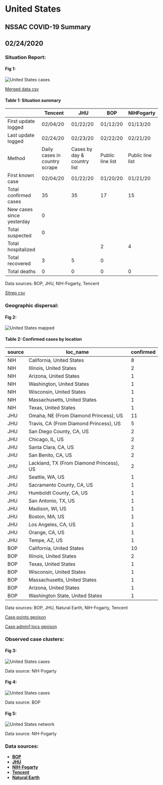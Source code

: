 # United States
## NSSAC COVID-19 Summary
## 02/24/2020



### Situation Report:
#### Fig 1:
![United States cases](../merged_histories/United_States_merged_histories.png)

[Merged data csv](https://github.com/SchlittDataSci/SchlittDataSci.github.io/blob/master/data/tables/United_States_merged_daily.csv)

#### Table 1: Situation summary


|                           | Tencent                       | JHU                         | BOP              | NIHFogarty       |
|---------------------------|-------------------------------|-----------------------------|------------------|------------------|
| First update logged       | 02/04/20                      | 01/22/20                    | 01/12/20         | 01/13/20         |
| Last update logged        | 02/24/20                      | 02/23/20                    | 02/22/20         | 02/21/20         |
| Method                    | Daily cases in country scrape | Cases by day & country list | Public line list | Public line list |
| First known case          | 02/04/20                      | 01/22/20                    | 01/20/20         | 01/21/20         |
| Total confirmed cases     | 35                            | 35                          | 17               | 15               |
| New cases since yesterday | 0                             |                             |                  |                  |
| Total suspected           | 0                             |                             |                  |                  |
| Total hospitalized        |                               |                             | 2                | 4                |
| Total recovered           | 3                             | 5                           | 0                |                  |
| Total deaths              | 0                             | 0                           | 0                | 0                |

Data sources: BOP, JHU, NIH-Fogarty, Tencent


[Sitrep csv](https://github.com/SchlittDataSci/SchlittDataSci.github.io/blob/master/data/tables/United_States_sitrep.csv)

### Geographic dispersal:
#### Fig 2:
![United States mapped](../case_locs/United_States_case_locs.png)

#### Table 2: Confirmed cases by location


| source   | loc_name                                 |   confirmed |
|----------|------------------------------------------|-------------|
| NIH      | California, United States                |           8 |
| NIH      | Illinois, United States                  |           2 |
| NIH      | Arizona, United States                   |           1 |
| NIH      | Washington, United States                |           1 |
| NIH      | Wisconsin, United States                 |           1 |
| NIH      | Massachusetts, United States             |           1 |
| NIH      | Texas, United States                     |           1 |
| JHU      | Omaha, NE (From Diamond Princess), US    |          11 |
| JHU      | Travis, CA (From Diamond Princess), US   |           5 |
| JHU      | San Diego County, CA, US                 |           2 |
| JHU      | Chicago, IL, US                          |           2 |
| JHU      | Santa Clara, CA, US                      |           2 |
| JHU      | San Benito, CA, US                       |           2 |
| JHU      | Lackland, TX (From Diamond Princess), US |           2 |
| JHU      | Seattle, WA, US                          |           1 |
| JHU      | Sacramento County, CA, US                |           1 |
| JHU      | Humboldt County, CA, US                  |           1 |
| JHU      | San Antonio, TX, US                      |           1 |
| JHU      | Madison, WI, US                          |           1 |
| JHU      | Boston, MA, US                           |           1 |
| JHU      | Los Angeles, CA, US                      |           1 |
| JHU      | Orange, CA, US                           |           1 |
| JHU      | Tempe, AZ, US                            |           1 |
| BOP      | California, United States                |          10 |
| BOP      | Illinois, United States                  |           2 |
| BOP      | Texas, United States                     |           1 |
| BOP      | Wisconsin, United States                 |           1 |
| BOP      | Massachusetts, United States             |           1 |
| BOP      | Arizona, United States                   |           1 |
| BOP      | Washington State, United States          |           1 |

Data sources: BOP, JHU, Natural Earth, NIH-Fogarty, Tencent


[Case points geojson](https://github.com/SchlittDataSci/SchlittDataSci.github.io/blob/master/data/shapes/United_States_case_locs.geojson)

[Case admin1 locs geojson](https://github.com/SchlittDataSci/SchlittDataSci.github.io/blob/master/data/shapes/United_States_admin1_locs.geojson)

### Observed case clusters:
#### Fig 3:
![United States cases](../cluster_analysis/United_States_imported_cases_NIHFogarty.png)



Data source: NIH-Fogarty


#### Fig 4:
![United States cases](../cluster_analysis/United_States_imported_cases_BOP.png)



Data source: BOP


#### Fig 5:
![United States network](../autochthonous_networks/United_States_network.png)



Data source: NIH-Fogarty


### Data sources:
* **[BOP](https://github.com/beoutbreakprepared/nCoV2019)**
* **[JHU](https://github.com/CSSEGISandData/COVID-19)** 
* **[NIH-Fogarty](https://docs.google.com/spreadsheets/d/1jS24DjSPVWa4iuxuD4OAXrE3QeI8c9BC1hSlqr-NMiU/edit#gid=1187587451)** 
* **[Tencent](https://news.qq.com/zt2020/page/feiyan.htm)**
* **[Natural Earth](https://www.naturalearthdata.com/forums/forum/natural-earth-map-data/cultural-vectors/admin-1-states-provinces-and-their-boundaries/)**

<!-- Global site tag (gtag.js) - Google Analytics -->
<script async src="https://www.googletagmanager.com/gtag/js?id=UA-158816269-1"></script>
<script>
  window.dataLayer = window.dataLayer || [];
  function gtag(){dataLayer.push(arguments);}
  gtag('js', new Date());

  gtag('config', 'UA-158816269-1');
</script>